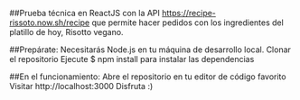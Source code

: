 ##Prueba técnica en ReactJS con la API https://recipe-rissoto.now.sh/recipe que permite hacer pedidos con los ingredientes del platillo de hoy, Risotto vegano.

##Prepárate:
Necesitarás Node.js en tu máquina de desarrollo local.
Clonar el repositorio
Ejecute $ npm install para instalar las dependencias

##En el funcionamiento:
Abre el repositorio en tu editor de código favorito
Visitar http://localhost:3000
Disfruta :)
